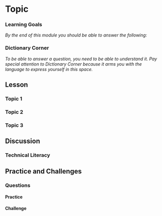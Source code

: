 # Topic 

### Learning Goals

*By the end of this module you should be able to answer the following:*

### Dictionary Corner

*To be able to answer a question, you need to be able to understand it. Pay special attention to Dictionary Corner because it arms you with the language to express yourself in this space.*


## Lesson

### Topic 1 
### Topic 2
### Topic 3

## Discussion

### Technical Literacy 

## Practice and Challenges

### Questions

#### Practice

#### Challenge